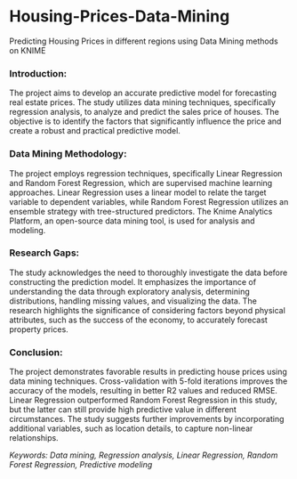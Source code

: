 # Housing-Prices-Data-Mining
Predicting Housing Prices in different regions using Data Mining methods on KNIME


### Introduction:
The project aims to develop an accurate predictive model for forecasting real estate prices. The study utilizes data mining techniques, specifically regression analysis, to analyze and predict the sales price of houses. The objective is to identify the factors that significantly influence the price and create a robust and practical predictive model.


### Data Mining Methodology:
The project employs regression techniques, specifically Linear Regression and Random Forest Regression, which are supervised machine learning approaches. Linear Regression uses a linear model to relate the target variable to dependent variables, while Random Forest Regression utilizes an ensemble strategy with tree-structured predictors. The Knime Analytics Platform, an open-source data mining tool, is used for analysis and modeling.


### Research Gaps:
The study acknowledges the need to thoroughly investigate the data before constructing the prediction model. It emphasizes the importance of understanding the data through exploratory analysis, determining distributions, handling missing values, and visualizing the data. The research highlights the significance of considering factors beyond physical attributes, such as the success of the economy, to accurately forecast property prices.


### Conclusion:
The project demonstrates favorable results in predicting house prices using data mining techniques. Cross-validation with 5-fold iterations improves the accuracy of the models, resulting in better R2 values and reduced RMSE. Linear Regression outperformed Random Forest Regression in this study, but the latter can still provide high predictive value in different circumstances. The study suggests further improvements by incorporating additional variables, such as location details, to capture non-linear relationships.

*Keywords: Data mining, Regression analysis, Linear Regression, Random Forest Regression, Predictive modeling*
